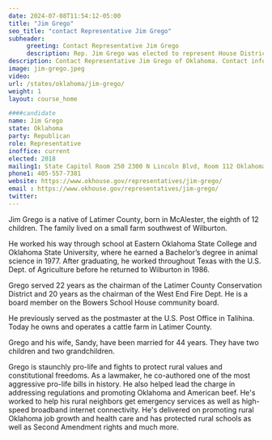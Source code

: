 ```yaml
---
date: 2024-07-08T11:54:12-05:00
title: "Jim Grego"
seo_title: "contact Representative Jim Grego"
subheader:
     greeting: Contact Representative Jim Grego
     description: Rep. Jim Grego was elected to represent House District 17 in the Oklahoma House of Representatives in 2018.
description: Contact Representative Jim Grego of Oklahoma. Contact information for Jim Grego includes email address, phone number, and mailing address.
image: jim-grego.jpeg
video:
url: /states/oklahoma/jim-grego/
weight: 1
layout: course_home

####candidate
name: Jim Grego
state: Oklahoma
party: Republican
role: Representative
inoffice: current
elected: 2018
mailing1: State Capitol Room 250 2300 N Lincoln Blvd, Room 112 Oklahoma City, OK 73105
phone1: 405-557-7381
website: https://www.okhouse.gov/representatives/jim-grego/
email : https://www.okhouse.gov/representatives/jim-grego/
twitter:
---
```

Jim Grego is a native of Latimer County, born in McAlester, the eighth of 12 children. The family lived on a small farm southwest of Wilburton.

He worked his way through school at Eastern Oklahoma State College and Oklahoma State University, where he earned a Bachelor’s degree in animal science in 1977. After graduating, he worked throughout Texas with the U.S. Dept. of Agriculture before he returned to Wilburton in 1986.

Grego served 22 years as the chairman of the Latimer County Conservation District and 20 years as the chairman of the West End Fire Dept. He is a board member on the Bowers School House community board.

He previously served as the postmaster at the U.S. Post Office in Talihina. Today he owns and operates a cattle farm in Latimer County.

Grego and his wife, Sandy, have been married for 44 years. They have two children and two grandchildren.

Grego is staunchly pro-life and fights to protect rural values and constitutional freedoms. As a lawmaker, he co-authored one of the most aggressive pro-life bills in history. He also helped lead the charge in addressing regulations and promoting Oklahoma and American beef. He's worked to help his rural neighbors get emergency services as well as high-speed broadband internet connectivity. He's delivered on promoting rural Oklahoma job growth and health care and has protected rural schools as well as Second Amendment rights and much more.
